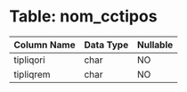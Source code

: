 # Table: nom_cctipos

| Column Name | Data Type | Nullable |
|-------------|-----------|----------|
| tipliqori | char | NO |
| tipliqrem | char | NO |

